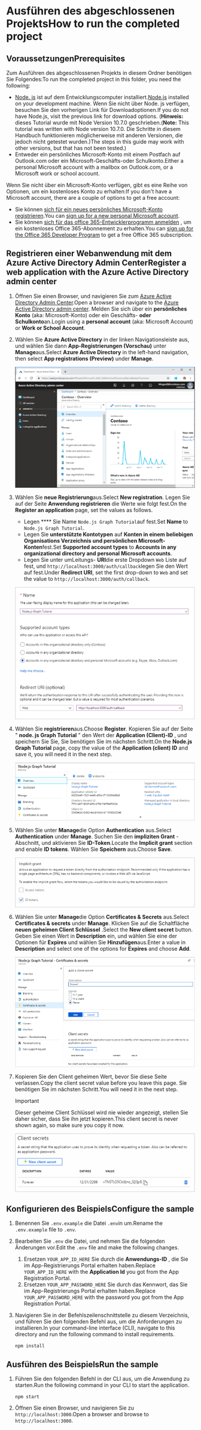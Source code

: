 # <a name="how-to-run-the-completed-project"></a><span data-ttu-id="abd50-101">Ausführen des abgeschlossenen Projekts</span><span class="sxs-lookup"><span data-stu-id="abd50-101">How to run the completed project</span></span>

## <a name="prerequisites"></a><span data-ttu-id="abd50-102">Voraussetzungen</span><span class="sxs-lookup"><span data-stu-id="abd50-102">Prerequisites</span></span>

<span data-ttu-id="abd50-103">Zum Ausführen des abgeschlossenen Projekts in diesem Ordner benötigen Sie Folgendes:</span><span class="sxs-lookup"><span data-stu-id="abd50-103">To run the completed project in this folder, you need the following:</span></span>

- <span data-ttu-id="abd50-104">[Node. js](https://nodejs.org) ist auf dem Entwicklungscomputer installiert.</span><span class="sxs-lookup"><span data-stu-id="abd50-104">[Node.js](https://nodejs.org) installed on your development machine.</span></span> <span data-ttu-id="abd50-105">Wenn Sie nicht über Node. js verfügen, besuchen Sie den vorherigen Link für Downloadoptionen.</span><span class="sxs-lookup"><span data-stu-id="abd50-105">If you do not have Node.js, visit the previous link for download options.</span></span> <span data-ttu-id="abd50-106">(**Hinweis:** dieses Tutorial wurde mit Node Version 10.7.0 geschrieben.</span><span class="sxs-lookup"><span data-stu-id="abd50-106">(**Note:** This tutorial was written with Node version 10.7.0.</span></span> <span data-ttu-id="abd50-107">Die Schritte in diesem Handbuch funktionieren möglicherweise mit anderen Versionen, die jedoch nicht getestet wurden.)</span><span class="sxs-lookup"><span data-stu-id="abd50-107">The steps in this guide may work with other versions, but that has not been tested.)</span></span>
- <span data-ttu-id="abd50-108">Entweder ein persönliches Microsoft-Konto mit einem Postfach auf Outlook.com oder ein Microsoft-Geschäfts-oder Schulkonto.</span><span class="sxs-lookup"><span data-stu-id="abd50-108">Either a personal Microsoft account with a mailbox on Outlook.com, or a Microsoft work or school account.</span></span>

<span data-ttu-id="abd50-109">Wenn Sie nicht über ein Microsoft-Konto verfügen, gibt es eine Reihe von Optionen, um ein kostenloses Konto zu erhalten:</span><span class="sxs-lookup"><span data-stu-id="abd50-109">If you don't have a Microsoft account, there are a couple of options to get a free account:</span></span>

- <span data-ttu-id="abd50-110">Sie können [sich für ein neues persönliches Microsoft-Konto registrieren](https://signup.live.com/signup?wa=wsignin1.0&rpsnv=12&ct=1454618383&rver=6.4.6456.0&wp=MBI_SSL_SHARED&wreply=https://mail.live.com/default.aspx&id=64855&cbcxt=mai&bk=1454618383&uiflavor=web&uaid=b213a65b4fdc484382b6622b3ecaa547&mkt=E-US&lc=1033&lic=1).</span><span class="sxs-lookup"><span data-stu-id="abd50-110">You can [sign up for a new personal Microsoft account](https://signup.live.com/signup?wa=wsignin1.0&rpsnv=12&ct=1454618383&rver=6.4.6456.0&wp=MBI_SSL_SHARED&wreply=https://mail.live.com/default.aspx&id=64855&cbcxt=mai&bk=1454618383&uiflavor=web&uaid=b213a65b4fdc484382b6622b3ecaa547&mkt=E-US&lc=1033&lic=1).</span></span>
- <span data-ttu-id="abd50-111">Sie können [sich für das office 365-Entwicklerprogramm anmelden](https://developer.microsoft.com/office/dev-program) , um ein kostenloses Office 365-Abonnement zu erhalten.</span><span class="sxs-lookup"><span data-stu-id="abd50-111">You can [sign up for the Office 365 Developer Program](https://developer.microsoft.com/office/dev-program) to get a free Office 365 subscription.</span></span>

## <a name="register-a-web-application-with-the-azure-active-directory-admin-center"></a><span data-ttu-id="abd50-112">Registrieren einer Webanwendung mit dem Azure Active Directory Admin Center</span><span class="sxs-lookup"><span data-stu-id="abd50-112">Register a web application with the Azure Active Directory admin center</span></span>

1. <span data-ttu-id="abd50-113">Öffnen Sie einen Browser, und navigieren Sie zum [Azure Active Directory Admin Center](https://aad.portal.azure.com).</span><span class="sxs-lookup"><span data-stu-id="abd50-113">Open a browser and navigate to the [Azure Active Directory admin center](https://aad.portal.azure.com).</span></span> <span data-ttu-id="abd50-114">Melden Sie sich über ein **persönliches Konto** (aka: Microsoft-Konto) oder ein Geschäfts- **oder Schulkonto**an.</span><span class="sxs-lookup"><span data-stu-id="abd50-114">Login using a **personal account** (aka: Microsoft Account) or **Work or School Account**.</span></span>

1. <span data-ttu-id="abd50-115">Wählen Sie **Azure Active Directory** in der linken Navigationsleiste aus, und wählen Sie dann **App-Registrierungen (Vorschau)** unter **Manage**aus.</span><span class="sxs-lookup"><span data-stu-id="abd50-115">Select **Azure Active Directory** in the left-hand navigation, then select **App registrations (Preview)** under **Manage**.</span></span>

    ![<span data-ttu-id="abd50-116">Screenshot der APP-Registrierungen</span><span class="sxs-lookup"><span data-stu-id="abd50-116">A screenshot of the App registrations</span></span> ](/tutorial/images/aad-portal-app-registrations.png)

1. <span data-ttu-id="abd50-117">Wählen Sie **neue Registrierung**aus.</span><span class="sxs-lookup"><span data-stu-id="abd50-117">Select **New registration**.</span></span> <span data-ttu-id="abd50-118">Legen Sie auf der Seite **Anwendung registrieren** die Werte wie folgt fest.</span><span class="sxs-lookup"><span data-stu-id="abd50-118">On the **Register an application** page, set the values as follows.</span></span>

    - <span data-ttu-id="abd50-119">Legen \*\*\*\* Sie Name `Node.js Graph Tutorial`auf fest.</span><span class="sxs-lookup"><span data-stu-id="abd50-119">Set **Name** to `Node.js Graph Tutorial`.</span></span>
    - <span data-ttu-id="abd50-120">Legen Sie **unterstützte Kontotypen** auf **Konten in einem beliebigen Organisations Verzeichnis und persönlichen Microsoft-Konten**fest.</span><span class="sxs-lookup"><span data-stu-id="abd50-120">Set **Supported account types** to **Accounts in any organizational directory and personal Microsoft accounts**.</span></span>
    - <span data-ttu-id="abd50-121">Legen Sie unter umLeitungs- **URI**die erste Dropdown `Web` Liste auf fest, und `http://localhost:3000/auth/callback`legen Sie den Wert auf fest.</span><span class="sxs-lookup"><span data-stu-id="abd50-121">Under **Redirect URI**, set the first drop-down to `Web` and set the value to `http://localhost:3000/auth/callback`.</span></span>

    ![Screenshot der Seite "Registrieren einer Anwendung"](/tutorial/images/aad-register-an-app.png)

1. <span data-ttu-id="abd50-123">Wählen Sie **registrieren**aus.</span><span class="sxs-lookup"><span data-stu-id="abd50-123">Choose **Register**.</span></span> <span data-ttu-id="abd50-124">Kopieren Sie auf der Seite " **node. js Graph Tutorial** " den Wert der **Application (Client)-ID** , und speichern Sie Sie, Sie benötigen Sie im nächsten Schritt.</span><span class="sxs-lookup"><span data-stu-id="abd50-124">On the **Node.js Graph Tutorial** page, copy the value of the **Application (client) ID** and save it, you will need it in the next step.</span></span>

    ![Screenshot der Anwendungs-ID der neuen App-Registrierung](/tutorial/images/aad-application-id.png)

1. <span data-ttu-id="abd50-126">Wählen Sie unter **Manage**die Option **Authentication** aus.</span><span class="sxs-lookup"><span data-stu-id="abd50-126">Select **Authentication** under **Manage**.</span></span> <span data-ttu-id="abd50-127">Suchen Sie den **impliziten Grant** -Abschnitt, und aktivieren Sie **ID-Token**.</span><span class="sxs-lookup"><span data-stu-id="abd50-127">Locate the **Implicit grant** section and enable **ID tokens**.</span></span> <span data-ttu-id="abd50-128">Wählen Sie **Speichern** aus.</span><span class="sxs-lookup"><span data-stu-id="abd50-128">Choose **Save**.</span></span>

    ![Screenshot des impliziten Grant-Abschnitts](/tutorial/images/aad-implicit-grant.png)

1. <span data-ttu-id="abd50-130">Wählen Sie unter **Manage**die Option **Certificates & Secrets** aus.</span><span class="sxs-lookup"><span data-stu-id="abd50-130">Select **Certificates & secrets** under **Manage**.</span></span> <span data-ttu-id="abd50-131">Klicken Sie auf die Schaltfläche **neuen geheimen Client Schlüssel** .</span><span class="sxs-lookup"><span data-stu-id="abd50-131">Select the **New client secret** button.</span></span> <span data-ttu-id="abd50-132">Geben Sie einen Wert in **Description** ein, und wählen Sie eine der Optionen für **Expires** und wählen Sie **Hinzufügen**aus.</span><span class="sxs-lookup"><span data-stu-id="abd50-132">Enter a value in **Description** and select one of the options for **Expires** and choose **Add**.</span></span>

    ![Screenshot des Dialogfelds zum Hinzufügen eines geheimen Clients](/tutorial/images/aad-new-client-secret.png)

1. <span data-ttu-id="abd50-134">Kopieren Sie den Client geheimen Wert, bevor Sie diese Seite verlassen.</span><span class="sxs-lookup"><span data-stu-id="abd50-134">Copy the client secret value before you leave this page.</span></span> <span data-ttu-id="abd50-135">Sie benötigen Sie im nächsten Schritt.</span><span class="sxs-lookup"><span data-stu-id="abd50-135">You will need it in the next step.</span></span>

    > [!IMPORTANT]
    > <span data-ttu-id="abd50-136">Dieser geheime Client Schlüssel wird nie wieder angezeigt, stellen Sie daher sicher, dass Sie ihn jetzt kopieren.</span><span class="sxs-lookup"><span data-stu-id="abd50-136">This client secret is never shown again, so make sure you copy it now.</span></span>

    ![Screenshot des neu hinzugefügten geheimen Clients](/tutorial/images/aad-copy-client-secret.png)

## <a name="configure-the-sample"></a><span data-ttu-id="abd50-138">Konfigurieren des Beispiels</span><span class="sxs-lookup"><span data-stu-id="abd50-138">Configure the sample</span></span>

1. <span data-ttu-id="abd50-139">Benennen Sie `.env.example` die Datei `.env`in um.</span><span class="sxs-lookup"><span data-stu-id="abd50-139">Rename the `.env.example` file to `.env`.</span></span>
1. <span data-ttu-id="abd50-140">Bearbeiten Sie `.env` die Datei, und nehmen Sie die folgenden Änderungen vor.</span><span class="sxs-lookup"><span data-stu-id="abd50-140">Edit the `.env` file and make the following changes.</span></span>
    1. <span data-ttu-id="abd50-141">Ersetzen `YOUR_APP_ID_HERE` Sie durch die **Anwendungs-ID** , die Sie im App-Registrierungs Portal erhalten haben.</span><span class="sxs-lookup"><span data-stu-id="abd50-141">Replace `YOUR_APP_ID_HERE` with the **Application Id** you got from the App Registration Portal.</span></span>
    1. <span data-ttu-id="abd50-142">Ersetzen `YOUR_APP_PASSWORD_HERE` Sie durch das Kennwort, das Sie im App-Registrierungs Portal erhalten haben.</span><span class="sxs-lookup"><span data-stu-id="abd50-142">Replace `YOUR_APP_PASSWORD_HERE` with the password you got from the App Registration Portal.</span></span>
1. <span data-ttu-id="abd50-143">Navigieren Sie in der Befehlszeilenschnittstelle zu diesem Verzeichnis, und führen Sie den folgenden Befehl aus, um die Anforderungen zu installieren.</span><span class="sxs-lookup"><span data-stu-id="abd50-143">In your command-line interface (CLI), navigate to this directory and run the following command to install requirements.</span></span>

    ```Shell
    npm install
    ```

## <a name="run-the-sample"></a><span data-ttu-id="abd50-144">Ausführen des Beispiels</span><span class="sxs-lookup"><span data-stu-id="abd50-144">Run the sample</span></span>

1. <span data-ttu-id="abd50-145">Führen Sie den folgenden Befehl in der CLI aus, um die Anwendung zu starten.</span><span class="sxs-lookup"><span data-stu-id="abd50-145">Run the following command in your CLI to start the application.</span></span>

    ```Shell
    npm start
    ```

1. <span data-ttu-id="abd50-146">Öffnen Sie einen Browser, und navigieren Sie zu `http://localhost:3000`.</span><span class="sxs-lookup"><span data-stu-id="abd50-146">Open a browser and browse to `http://localhost:3000`.</span></span>